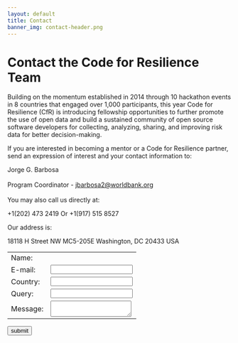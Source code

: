```yaml
---
layout: default
title: Contact
banner_img: contact-header.png
---
```


Contact the Code for Resilience Team
====================================

Building on the momentum established in 2014 through 10 hackathon events in 8 countries that engaged over 1,000 participants, this year Code for Resilience (CfR) is introducing fellowship opportunities to further promote the use of open data and build a sustained community of open source software developers for collecting, analyzing, sharing, and improving risk data for better decision-making.


If you are interested in becoming a mentor or a Code for Resilience partner, send an expression of interest and your contact information to:

Jorge G. Barbosa <br/><br/>Program Coordinator - jbarbosa2@worldbank.org <br/><br/>You may also call us directly at:


+1(202) 473 2419
        Or
+1(917) 515 8527


Our address is: 

18118 H Street NW MC5-205E 
Washington, DC 20433 USA 


<div id="contact-form">
<form action="#" method="post">
  <table border="0">
  <tr><td>Name: </td><td><testing testing></td></tr>
  <tr><td>E-mail: </td><td><input type="text" name="email"></td></tr>
  <tr><td>Country: </td><td><input type="text" name="country"></td></tr>
  <tr><td>Query: </td><td><input type="text" name="query"></td></tr>
  <tr><td>Message: </td><td><textarea name="message"></textarea></td></tr>
  <!--tr><td><button class="col-md-4" type="submit"></td></tr-->
  </table>
  <button class="col-md-2" type="submit">submit</button>
<form>
<div>


